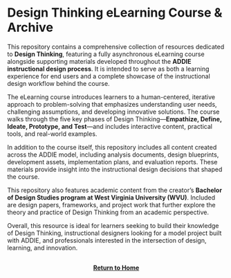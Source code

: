 # Design Thinking eLearning Course & Archive

This repository contains a comprehensive collection of resources dedicated to **Design Thinking**, featuring a fully asynchronous eLearning course alongside supporting materials developed throughout the **ADDIE instructional design process**. It is intended to serve as both a learning experience for end users and a complete showcase of the instructional design workflow behind the course.

The eLearning course introduces learners to a human-centered, iterative approach to problem-solving that emphasizes understanding user needs, challenging assumptions, and developing innovative solutions. The course walks through the five key phases of Design Thinking—**Empathize, Define, Ideate, Prototype, and Test**—and includes interactive content, practical tools, and real-world examples.

In addition to the course itself, this repository includes all content created across the ADDIE model, including analysis documents, design blueprints, development assets, implementation plans, and evaluation reports. These materials provide insight into the instructional design decisions that shaped the course.

This repository also features academic content from the creator’s **Bachelor of Design Studies program at West Virginia University (WVU)**. Included are design papers, frameworks, and project work that further explore the theory and practice of Design Thinking from an academic perspective.

Overall, this resource is ideal for learners seeking to build their knowledge of Design Thinking, instructional designers looking for a model project built with ADDIE, and professionals interested in the intersection of design, learning, and innovation.

<h2></h2>
<p align="center">
  <a href="https://github.com/rlangc"><b>Return to Home</b></a>
